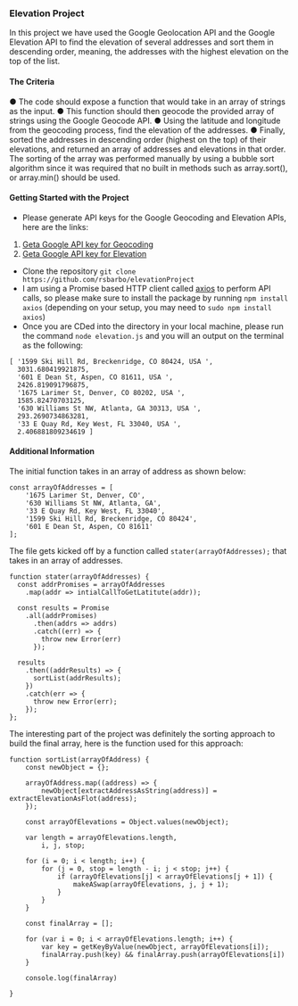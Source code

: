 ### Elevation Project

In this project we have used the Google Geolocation API and the Google Elevation API to find the
elevation of several addresses and sort them in descending order, meaning, the addresses with the highest
elevation on the top of the list.

#### The Criteria

● The code should expose a function that would take in an array of strings as the input.
● This function should then geocode the provided array of strings using the Google
Geocode API.
● Using the latitude and longitude from the geocoding process, find the elevation of the
addresses.
● Finally, sorted the addresses in descending order (highest on the top) of their elevations, and
returned an array of addresses and elevations in that order. The sorting of the array was performed manually by
using a bubble sort algorithm since it was required that no built in methods such as array.sort(), or
array.min() should be used.

#### Getting Started with the Project

* Please generate API keys for the Google Geocoding and Elevation APIs, here are the links:

1. [Get​ ​a​ ​Google​ ​API​ ​key​ ​for​ ​Geocoding](https://developers.google.com/maps/documentation/geocoding/start#get-a-key)
2. [Get​ ​a​ ​Google​ ​API​ ​key​ ​for​ ​Elevation](https://developers.google.com/maps/documentation/elevation/start#get-a-key)

* Clone the repository `git clone https://github.com/rsbarbo/elevationProject`
* I am using a Promise based HTTP client called [axios](https://github.com/axios/axios) to perform API calls,
so please make sure to install the package by running `npm install axios` (depending on your setup, you may need to
`sudo npm install axios`)
* Once you are CDed into the directory in your local machine, please run the command `node elevation.js` and you will an output on the terminal as the following:

```
[ '1599 Ski Hill Rd, Breckenridge, CO 80424, USA ',
  3031.680419921875,
  '601 E Dean St, Aspen, CO 81611, USA ',
  2426.819091796875,
  '1675 Larimer St, Denver, CO 80202, USA ',
  1585.82470703125,
  '630 Williams St NW, Atlanta, GA 30313, USA ',
  293.2690734863281,
  '33 E Quay Rd, Key West, FL 33040, USA ',
  2.406881809234619 ]
  ```

#### Additional Information

The initial function takes in an array of address as shown below:

```
const arrayOfAddresses = [
    '1675 Larimer St, Denver, CO',
    '630 Williams St NW, Atlanta, GA',
    '33 E Quay Rd, Key West, FL 33040',
    '1599 Ski Hill Rd, Breckenridge, CO 80424',
    '601 E Dean St, Aspen, CO 81611'
];
```

The file gets kicked off by a function called `stater(arrayOfAddresses);` that takes in an array of addresses.

```
function stater(arrayOfAddresses) {
  const addrPromises = arrayOfAddresses
    .map(addr => intialCallToGetLatitute(addr));

  const results = Promise
    .all(addrPromises)
      .then(addrs => addrs)
      .catch((err) => {
        throw new Error(err)
      });

  results
    .then((addrResults) => {
      sortList(addrResults);
    })
    .catch(err => {
      throw new Error(err);
    });
};
```

The interesting part of the project was definitely the sorting approach to build the final array, here is the function used for this approach:

```
function sortList(arrayOfAddress) {
    const newObject = {};

    arrayOfAddress.map((address) => {
        newObject[extractAddressAsString(address)] = extractElevationAsFlot(address);
    });

    const arrayOfElevations = Object.values(newObject);

    var length = arrayOfElevations.length,
        i, j, stop;

    for (i = 0; i < length; i++) {
        for (j = 0, stop = length - i; j < stop; j++) {
            if (arrayOfElevations[j] < arrayOfElevations[j + 1]) {
                makeASwap(arrayOfElevations, j, j + 1);
            }
        }
    }

    const finalArray = [];

    for (var i = 0; i < arrayOfElevations.length; i++) {
        var key = getKeyByValue(newObject, arrayOfElevations[i]);
        finalArray.push(key) && finalArray.push(arrayOfElevations[i])
    }

    console.log(finalArray)

}
```
